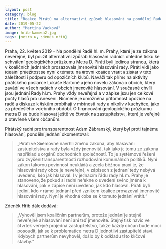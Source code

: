 ```yaml
---
layout: post
category: blog
title: "Reakce Pirátů na alternativní způsob hlasování na pondělní Radě hl. m Prahy "
date: 2019-05-22
author: "Martina Vacková"
image: hrib-kamera2.jpg
tags: [Metro D, Zdeněk Hřib]
---
```


Praha, 22. květen 2019 – Na pondělní Radě hl. m. Prahy, které je ze zákona neveřejné, byl použit alternativní způsob hlasování radních ohledně tisku ke schválení geologického průzkumu Metra D. Piráti byli jedinou stranou, která v koaličních jednáních prosazovala jmenovité hlasování rady. Piráti vidí jako ideální příležitost se nyní k tématu na úrovni koalice vrátit a získat v této záležitosti i podporu od opozičních klubů. Naváží tak přímo na aktivity pirátského poslance Lukáše Bartoně a jeho novelu zákona o obcích, který zavádí ve všech radách v obcích jmenovité hlasování. V současné chvíli jsou jednání Rady hl.m. Prahy vždy neveřejná a v zápise jsou jen celkové počty hlasů pro usnesení. Nicméně je umožněna přítomnost opozice na radě a diskuze k tiskům probíhají v místnosti rady a nikoliv v [kuchyňce](https://praha.pirati.cz/primatorciny-stavebni-predpisy.html), jako za předešlého volebního období. O financování geologického průzkumu metra D se bude hlasovat ještě ve čtvrtek na zastupitelstvu, které je veřejné a otevřené všem občanům. 

Pirátský radní pro transparentnost Adam Zábranský, který byl proti tajnému hlasování, pondělní jednání okomentoval: 

> „Piráti ve Sněmovně navrhli změnu zákona, aby hlasování zastupitelstva a rady byla vždy jmenovitá, tak jako je tomu ze zákona například u orgánů obchodních společností. To je systémové řešení pro zvýšení transparentnosti rozhodování komunálních politiků. Nyní zákon takovou povinnost neukládá a zcela běžnou praxí je, že hlasování rady obce je neveřejné, v zápisech z jednání tedy nebývá uvedeno, kdo jak hlasoval. I v jednacím řádu rady hl. m. Prahy je stanoveno, že pokud si radní neřekne o uvedení svého jména k hlasování, pak v zápise není uvedeno, jak kdo hlasoval. Piráti byli jediní, kdo v rámci jednání před vznikem koalice prosazoval jmenovité hlasování rady. Nyní je vhodná doba se k tomuto jednání vrátit.“

Zdeněk Hřib dále dodává:  

> „Vyhověl jsem koaličním partnerům, protože jednání je stejně neveřejné a hlasování není ani teď jmenovité. Stejný tisk navíc ve čtvrtek veřejně projedná zastupitelstvo, takže každý občan bude moci posoudit, jak se k problematice metra D jednotliví zastupitelé staví. Kdybych partnerům nevyhověl, došlo by k odkladu této klíčové stavby.“
